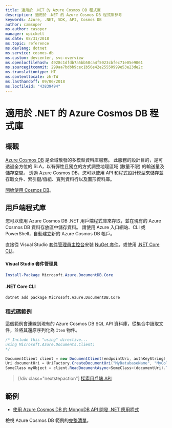 ```yaml
---
title: 適用於 .NET 的 Azure Cosmos DB 程式庫
description: 適用於 .NET 的 Azure Cosmos DB 程式庫參考
keywords: Azure, .NET, SDK, API, Cosmos DB
author: camsoper
ms.author: casoper
manager: wpickett
ms.date: 08/31/2018
ms.topic: reference
ms.devlang: dotnet
ms.service: cosmos-db
ms.custom: devcenter, svc-overview
ms.openlocfilehash: 4928c1dfdb7a5bb50ca4f5023cbfec71e05e9061
ms.sourcegitcommit: 299aa7bdbb9cec1b56e42e25550999e53e23de2c
ms.translationtype: HT
ms.contentlocale: zh-TW
ms.lasthandoff: 09/06/2018
ms.locfileid: "43839494"
---
```

# <a name="azure-cosmos-db-libraries-for-net"></a>適用於 .NET 的 Azure Cosmos DB 程式庫

## <a name="overview"></a>概觀

[Azure Cosmos DB](https://docs.microsoft.com/azure/cosmos-db/introduction) 是全域散發的多模型資料庫服務。 此服務的設計目的，是可透過全方位的 SLA，以有彈性且獨立的方式調整地理區域 (數量不限) 的輸送量及儲存空間。 透過 Azure Cosmos DB，您可以使用 API 和程式設計模型來儲存並存取文件、索引鍵/值組、寬列資料行以及圖形資料庫。 

[開始使用 Cosmos DB](https://docs.microsoft.com/azure/cosmos-db/create-sql-api-dotnet)。

## <a name="client-library"></a>用戶端程式庫

您可以使用 Azure Cosmos DB .NET 用戶端程式庫來存取，並在現有的 Azure Cosmos DB 資料存放區中儲存資料。 請使用 Azure 入口網站、CLI 或 PowerShell，自動建立新的 Azure Cosmos DB 帳戶。

直接從 Visual Studio [套件管理員主控台][PackageManager]安裝 [NuGet 套件](https://www.nuget.org/packages/Microsoft.Azure.DocumentDB.Core)，或使用 [.NET Core CLI][DotNetCLI]。

#### <a name="visual-studio-package-manager"></a>Visual Studio 套件管理員

```powershell
Install-Package Microsoft.Azure.DocumentDB.Core
```

#### <a name="net-core-cli"></a>.NET Core CLI

```bash
dotnet add package Microsoft.Azure.DocumentDB.Core
```

### <a name="code-example"></a>程式碼範例

這個範例會連線到現有的 Azure Cosmos DB SQL API 資料庫，從集合中讀取文件，並將其還原序列化為 `Item` 物件。   

```csharp
/* Include this "using" directive...
using Microsoft.Azure.Documents.Client;
*/

DocumentClient client = new DocumentClient(endpointUri, authKeyString);
Uri documentUri = UriFactory.CreateDocumentUri("MyDatabaseName", "MyCollectionName", "DocumentId");
SomeClass myObject = client.ReadDocumentAsync<SomeClass>(documentUri).ToString();
```

> [!div class="nextstepaction"]
> [探索用戶端 API](/dotnet/api/overview/azure/cosmosdb/client)

## <a name="samples"></a>範例

* [使用 Azure Cosmos DB 的 MongoDB API 開發 .NET 應用程式](https://azure.microsoft.com/resources/samples/azure-cosmos-db-mongodb-dotnet-getting-started/)

檢視 Azure Cosmos DB 範例的[完整清單](https://azure.microsoft.com/resources/samples/?platform=dotnet&term=cosmosdb)。

[PackageManager]: https://docs.microsoft.com/nuget/tools/package-manager-console
[DotNetCLI]: https://docs.microsoft.com/dotnet/core/tools/dotnet-add-package
